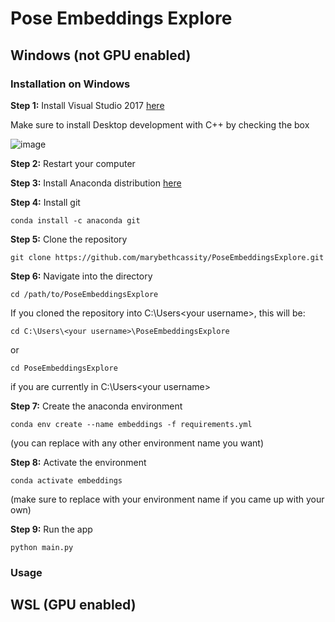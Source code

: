 # Pose Embeddings Explore

## Windows (not GPU enabled)

### Installation on Windows 

**Step 1:** Install Visual Studio 2017 [here](https://download.visualstudio.microsoft.com/download/pr/4035d2dd-2d45-48eb-9104-d4dc7d808a7b/f5675416a31cbf8c29e74d75a1790cf7/vs_community.exe)

Make sure to install Desktop development with C++ by checking the box

![image](https://github.com/marybethcassity/PoseEmbeddingsExplore/assets/70182553/30b20a59-4fbb-418b-b735-5dea12b8bfef)


**Step 2:** Restart your computer


**Step 3:** Install Anaconda distribution [here](https://www.anaconda.com/download)


**Step 4:** Install git 
```
conda install -c anaconda git 
```

**Step 5:** Clone the repository
```
git clone https://github.com/marybethcassity/PoseEmbeddingsExplore.git
```

**Step 6:** Navigate into the directory
```
cd /path/to/PoseEmbeddingsExplore
```

If you cloned the repository into C:\Users\<your username>, this will be:
```
cd C:\Users\<your username>\PoseEmbeddingsExplore
```
or
```
cd PoseEmbeddingsExplore
```
if you are currently in C:\Users\<your username>

**Step 7:** Create the anaconda environment 
```
conda env create --name embeddings -f requirements.yml 
```
(you can replace <embeddings> with any other environment name you want)


**Step 8:** Activate the environment 
```
conda activate embeddings 
```
(make sure to replace <embeddings> with your environment name if you came up with your own)


**Step 9:** Run the app 

```
python main.py
```

### Usage 

## WSL (GPU enabled)
